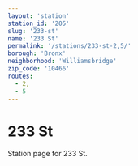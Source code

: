 ```yaml
---
layout: 'station'
station_id: '205'
slug: '233-st'
name: '233 St'
permalink: '/stations/233-st-2,5/'
borough: 'Bronx'
neighborhood: 'Williamsbridge'
zip_code: '10466'
routes:
  - 2,
  - 5
---
```

# 233 St

Station page for 233 St.
